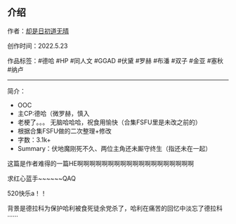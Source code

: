 ## 介绍

<!-- 作者：[却是日初道无晴](https://ljyjingyi.lofter.com/) -->
作者：[却是日初道无晴](../../../../author/却是日初道无晴/index.html)

创作时间：2022.5.23

作品标签：#德哈  #HP #同人文 #GGAD #伏黛 #罗赫 #布潘 #双子 #金亚 #塞秋 #纳卢

------

简介：

* OOC
* 主CP:德哈（微罗赫，慎入
* 老梗了。。。  无脑哈哈哈，祝食用愉快（合集FSFU里是未改之前的）
* 根据合集FSFU做的二次整理+修改
* 字数：3.1k+
* Summary：伏地魔刚死不久、两位主角还未厮守终生（指还未在一起）

这篇是作者难得的一篇HE啊啊啊啊啊啊啊啊啊啊啊啊啊啊啊啊啊啊啊

求红心蓝手~~~~~~QAQ

520快乐a！！

背景是德拉科为保护哈利被食死徒余党杀了，哈利在痛苦的回忆中淡忘了德拉科······
